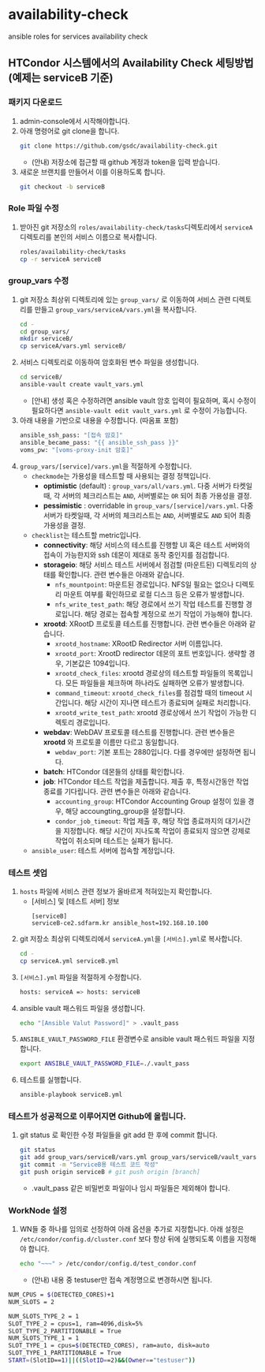 # availability-check
ansible roles for services availability check

## HTCondor 시스템에서의 Availability Check 세팅방법 (예제는 serviceB 기준)
### 패키지 다운로드
1. admin-console에서 시작해야합니다.
2. 아래 명령어로 git clone을 합니다.
   ```bash
   git clone https://github.com/gsdc/availability-check.git
   ```
   * (안내) 저장소에 접근할 때 github 계정과 token을 입력 받습니다.
3. 새로운 브랜치를 만들어서 이를 이용하도록 합니다.
   ```bash
   git checkout -b serviceB
   ```
### Role 파일 수정
1. 받아진 git 저장소의 ```roles/availability-check/tasks```디렉토리에서 ```serviceA``` 디렉토리를 본인의 서비스 이름으로 복사합니다.
   ```bash
   roles/availability-check/tasks
   cp -r serviceA serviceB   
   ```
###  group_vars 수정
1. git 저장소 최상위 디렉토리에 있는 ```group_vars/``` 로 이동하여 서비스 관련 디렉토리를 만들고 ```group_vars/serviceA/vars.yml```을 복사합니다.
   ```bash
   cd -
   cd group_vars/
   mkdir serviceB/
   cp serviceA/vars.yml serviceB/
2. 서비스 디렉토리로 이동하여 암호화된 변수 파일을 생성합니다.
   ```bash
   cd serviceB/
   ansible-vault create vault_vars.yml
   ```
   * [안내] 생성 혹은 수정하려면 ansible vault 암호 입력이 필요하며, 혹시 수정이 필요하다면 ```ansible-vault edit vault_vars.yml``` 로 수정이 가능합니다.
3. 아래 내용을 기반으로 내용을 수정합니다. (따옴표 포함)
   ```bash
   ansible_ssh_pass: "[접속 암호]"
   ansible_became_pass: "{{ ansible_ssh_pass }}"
   voms_pw: "[voms-proxy-init 암호]"
   ```
4. ```group_vars/[service]/vars.yml```을 적절하게 수정합니다.
   * ```checkmode```는 가용성을 테스트할 때 사용되는 결정 정책입니다.
      * **optimistic** (default) : ```group_vars/all/vars.yml```. 다중 서버가 타켓일때, 각 서버의 체크리스트는 ```AND```, 서버별로는 ```OR``` 되어 최종 가용성을 결정.
      * **pessimistic** : overridable in ```group_vars/[service]/vars.yml```. 다중 서버가 타켓일때, 각 서버의 체크리스트는 ```AND```, 서버별로도 ```AND``` 되어 최종 가용성을 결정.     
   * ```checklist```는 테스트할 metric입니다.
      * **connectivity**: 해당 서비스의 테스트를 진행할 UI 혹은 테스트 서버와의 접속이 가능한지와 ssh 데몬이 제대로 동작 중인지를 점검합니다.
      * **storageio**: 해당 서비스 테스트 서버에서 점검할 (마운트된) 디렉토리의 상태를 확인합니다. 관련 변수들은 아래와 같습니다.
         * ```nfs_mountpoint```: 마운트된 경로입니다. NFS일 필요는 없으나 디렉토리 마운트 여부를 확인하므로 로컬 디스크 등은 오류가 발생합니다.
         * ```nfs_write_test_path```: 해당 경로에서 쓰기 작업 테스트를 진행할 경로입니다. 해당 경로는 접속할 계정으로 쓰기 작업이 가능해야 합니다.
      * **xrootd**: XRootD 프로토콜 테스트를 진행합니다. 관련 변수들은 아래와 같습니다.
         * ```xrootd_hostname```: XRootD Redirector 서버 이름입니다.
         * ```xrootd_port```: XrootD redirector 데몬의 포트 번호입니다. 생략할 경우, 기본값은 1094입니다.
         * ```xrootd_check_files```: xrootd 경로상의 테스트할 파일들의 목록입니다. 모든 파일들을 체크하며 하나라도 실패하면 오류가 발생합니다.
         * ```command_timeout```: ```xrootd_check_files```를 점검할 때의 timeout 시간입니다. 해당 시간이 지나면 테스트가 종료되며 실패로 처리합니다.
         * ```xrootd_write_test_path```: xrootd 경로상에서 쓰기 작업이 가능한 디렉토리 경로입니다.         
      * **webdav**: WebDAV 프로토콜 테스트를 진행합니다. 관련 변수들은 **xrootd** 와 프로토콜 이름만 다르고 동일합니다.
         * ```webdav_port```: 기본 포트는 2880입니다. 다를 경우에만 설정하면 됩니다.
      * **batch**: HTCondor 데몬들의 상태를 확인합니다.
      * **job**: HTCondor 테스트 작업을 제출합니다. 제출 후, 특정시간동안 작업 종료를 기다립니다. 관련 변수들은 아래와 같습니다.
         * ```accounting_group```: HTCondor Accounting Group 설정이 있을 경우, 해당 accoungting_group을 설정합니다.
         * ```condor_job_timeout```: 작업 제출 후, 해당 작업 종료까지의 대기시간을 지정합니다. 해당 시간이 지나도록 작업이 종료되지 않으면 강제로 작업이 취소되며 테스트는 실패가 됩니다.
   * ```ansible_user```: 테스트 서버에 접속할 계정입니다.
### 테스트 셋업
1. ```hosts``` 파일에 서비스 관련 정보가 올바르게 적혀있는지 확인합니다.
   * [서비스] 및 [테스트 서버] 정보
     ```
     [serviceB]
     serviceB-ce2.sdfarm.kr ansible_host=192.168.10.100
     ```
1. git  저장소 최상위 디렉토리에서 ```serviceA.yml```을 ```[서비스].yml```로 복사합니다.
   ```bash
   cd -
   cp serviceA.yml serviceB.yml
   ```
1. ```[서비스].yml``` 파일을 적절하게 수정합니다.
   ```bash
   hosts: serviceA => hosts: serviceB
   ```
1. ansible vault 패스워드 파일을 생성합니다.
   ```bash
   echo "[Ansible Valut Password]" > .vault_pass
   ```
1. ```ANSIBLE_VAULT_PASSWORD_FILE``` 환경변수로 ansible vault 패스워드 파일을 지정합니다.
   ```bash
   export ANSIBLE_VAULT_PASSWORD_FILE=./.vault_pass
   ```
1. 테스트를 실행합니다.
   ```bash
   ansible-playbook serviceB.yml
   ```
### 테스트가 성공적으로 이루어지면 Github에 올립니다.
1. git status 로 확인한 수정 파일들을 git add 한 후에 commit 합니다.
   ```bash
   git status
   git add group_vars/serviceB/vars.yml group_vars/serviceB/vault_vars.yml roles/availability-check/tasks/~~~
   git commit -m "ServiceB용 테스트 코드 작성"
   git push origin serviceB # git push origin [branch]
   ```
   * .vault_pass 같은 비밀번호 파일이나 임시 파일들은 제외해야 합니다.
### WorkNode 설정
1. WN들 중 하나를 임의로 선정하여 아래 옵션을 추가로 지정합니다. 아래 설정은 ```/etc/condor/config.d/cluster.conf``` 보다 항상 뒤에 실행되도록 이름을 지정해야 합니다.
   ```bash
   echo "~~~" > /etc/condor/config.d/test_condor.conf
   ```
   * (안내) 내용 중 testuser만 접속 계정명으로 변경하시면 됩니다.
```bash
NUM_CPUS = $(DETECTED_CORES)+1
NUM_SLOTS = 2

NUM_SLOTS_TYPE_2 = 1
SLOT_TYPE_2 = cpus=1, ram=4096,disk=5%
SLOT_TYPE_2_PARTITIONABLE = True
NUM_SLOTS_TYPE_1 = 1
SLOT_TYPE_1 = cpus=$(DETECTED_CORES), ram=auto, disk=auto
SLOT_TYPE_1_PARTITIONABLE = True
START=(SlotID==1)||((SlotID==2)&&(Owner=="testuser"))
```
